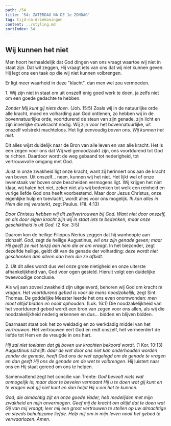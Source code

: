 ```yaml
---
path: /54
title: '54: ZATERDAG NA DE 1e ZONDAG'
tag: tijd-na-driekoningen
content: ../styling.md
sortIndex: 54
---
```


## Wij kunnen het niet

Men hoort herhaaldelijk dat God dingen van ons vraagt waartoe wij niet in staat zijn. Dat wil zeggen, Hij vraagt iets van ons dat wij niet kunnen geven. Hij legt ons een taak op die wij niet kunnen volbrengen.

Er ligt meer waarheid in deze "klacht", dan men wel zou vermoeden.

1\. Wij zijn niet in staat om uit onszelf enig goed werk te doen, ja zelfs niet om een goede gedachte te hebben.

_Zonder Mij kunt gij niets doen._ (Joh. 15:5) Zoals wij in de natuurlijke orde alle kracht, moed en volharding aan God ontlenen, zo hebben wij in de bovennatuurlijke orde, voortdurend de steun van zijn genade, zijn licht en zijn innerlijke stuwkracht nodig. Wij zijn voor het bovennatuurlijke, uit onszelf volstrekt machteloos. Het ligt eenvoudig _boven_ ons. _Wij kunnen het niet._

Dit alles wijst duidelijk naar de Bron van alle leven en van alle kracht. Het is een zegen voor ons dat Wij wel genoodzaakt zijn, ons voortdurend tot God te richten. Daardoor wordt de weg gebaand tot nederigheid, tot vertrouwvolle omgang met God.

Juist in onze zwakheid ligt onze kracht, want zij herinnert ons aan de kracht van boven. Uit onszelf... neen, kunnen wij het niet. Het lijkt wel of onze levenstaak ver boven onze bescheiden vermogens ligt. Wij krijgen het niet klaar, wij halen het niet, zeker niet als wij bedenken tot welk een reinheid en vurige liefde God ons heeft voorbestemd. Maar door Jezus Christus, onze eigenlijke hulp en toevlucht, wordt alles voor ons mogelijk. _Ik kan alles in Hem die mij versterkt,_ zegt Paulus. (Fil. 4:13)

_Door Christus hebben wij dit zelfvertrouwen bij God. Want niet door onszelf, en als door eigen kracht zijn wij in staat iets te bedenken, maar onze geschiktheid is uit God._ (2 Kor. 3:5)

Daarom kon de heilige Filippus Nerius zeggen dat hij wanhoopte aan zichzelf. _God,_ zegt de heilige Augustinus, _wil ons zijn genade geven; maar Hij geeft ze niet tenzij aan hem die er om vraagt_. In het biezonder, zegt dezelfde heilige, geldt dit van de genade der volharding: _deze wordt niet geschonken dan alleen aan hem die ze afbidt_.

2\. Uit dit alles wordt dus wel onze grote nietigheid en onze uiterste afhankelijkheid van, God voor ogen gesteld. Hieruit volgt een duidelijke tweevoudige conclusie.

Als wij aan zoveel zwakheid zijn uitgeleverd, behoren wij God om kracht _te vragen_. _Het voortdurend gebed is voor de mens noodzakelijk,_ zegt Sint Thomas. De goddelijke Meester leerde het ons even onomwonden: _men moet altijd bidden en nooit ophouden_. (Luk. 16:1) Die noodzakelijkheid van het voortdurend gebed wordt een bron van zegen voor ons allen, als wij die noodzakelijkheid nederig erkennen en dus... bidden en blijven bidden.

Daarnaast staat ook het zo weldadig en zo werkdadig middel van het _vertrouwen_. Het vertrouwen eert God en redt onszelf, het vermeerdert de liefde tot Hem en de vreugde in ons hart.

_Hij zal niet toelaten dat gij boven uw krachten bekoord wordt._ (1 Kor. 10:13) Augustinus schrijft: _daar de wet door ons niet kan onderhouden worden zonder de genade, heeft God ons de wet opgelegd om de genade te vragen en dan geeft Hij ons de genade om de wet te volbrengen_. Hij luistert naar ons en Hij staat gereed om ons te helpen.

Samenvattend zegt het concilie van Trente: _God beveelt niets wat onmogelijk is; maar door te bevelen vermaant Hij u te doen wat gij kunt en te vragen wat gij niet kunt en dan helpt Hij u om het te kunnen._

_God, die almachtig zijt en onze goede Vader, heb medelijden met mijn zwakheid en mijn onvermogen. Geef mij de kracht om altijd dat te doen wat Gij van mij vraagt; leer mij een groot vertrouwen te stellen op uw almachtige en steeds behulpzame liefde. Help mij om in mijn leven nooit het gebed te verwaarlozen. Amen._
